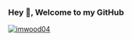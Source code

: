 ### Hey 👋, Welcome to my GitHub
<p align="left"> <a href="https://github.com/ryo-ma/github-profile-trophy"><img src="https://github-profile-trophy.vercel.app/?username=imwood04" alt="imwood04" /></a> </p>
<!--
**imwood04/imwood04** is a ✨ _special_ ✨ repository because its `README.md` (this file) appears on your GitHub profile.

Here are some ideas to get you started:

- 🔭 I’m currently working on ...
- 🌱 I’m currently learning ...
- 👯 I’m looking to collaborate on ...
- 🤔 I’m looking for help with ...
- 💬 Ask me about ...
- 📫 How to reach me: ...
- 😄 Pronouns: ...
- ⚡ Fun fact: ...
-->
